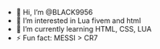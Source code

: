 - 👋 Hi, I’m @BLACK9956
- 👀 I’m interested in Lua fivem and html
- 🌱 I’m currently learning HTML, CSS, LUA
- ⚡ Fun fact: MESSI > CR7

<!---
Buenas soy black aqui dejare scripts sencillos para fivem.
--->
